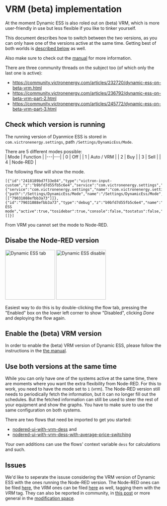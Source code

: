 # VRM (beta) implementation

At the moment Dynamic ESS is also roled out on (beta) VRM, which is more user-friendly in use but less flexible if you like to tinker yourself.

This document describes how to switch between the two versions, as you can only have one of the versions active at the same time. Getting best of both worlds is [described below](#use-both-versions-at-the-same-time) as well.


Also make sure to check out the [manual](https://www.victronenergy.com/live/drafts:dynamic_ess) for more information.

There are three community threads on the subject too (of which only the last one is active):
- https://community.victronenergy.com/articles/232720/dynamic-ess-on-beta-vrm.html  
- https://community.victronenergy.com/articles/236792/dynamic-ess-on-beta-vrm-part-2.html
- https://community.victronenergy.com/articles/245772/dynamic-ess-on-beta-vrm-part-3.html

## Check which version is running

The running version of Dyanmice ESS is stored in `com.victronenergy.settings`, path `/Settings/DynamicEss/Mode`.

There are 5 different modes possible:  
| Mode | Function |
|---|---|
| 0 | Off |
| 1 | Auto / VRM |
| 2 | Buy |
| 3 | Sell |
| 4 | Node-RED |

The following flow will show the mode.  
```
[{"id":"2418189bd7f33e84","type":"victron-input-custom","z":"b9bfd7d55fb5c6e4","service":"com.victronenergy.settings","path":"/Settings/DynamicEss/Mode","serviceObj":{"service":"com.victronenergy.settings","name":"com.victronenergy.settings"},"pathObj":{"path":"/Settings/DynamicEss/Mode","name":"/Settings/DynamicEss/Mode","type":"number"},"name":"","onlyChanges":false,"x":330,"y":540,"wires":[["79031088efbb3a73"]]},{"id":"79031088efbb3a73","type":"debug","z":"b9bfd7d55fb5c6e4","name":"Dynamic ESS mode","active":true,"tosidebar":true,"console":false,"tostatus":false,"complete":"payload","targetType":"msg","statusVal":"","statusType":"auto","x":730,"y":540,"wires":[]}]
```

From VRM you cannot set the mode to Node-RED.  

## Disabe the Node-RED version

<img src="https://raw.githubusercontent.com/victronenergy/dynamic-ess/master/doc/img/node-red-dess-tab.png" width="160px" alt="Dynamic ESS tab" />

<img src="https://raw.githubusercontent.com/victronenergy/dynamic-ess/master/doc/img/node-red-dess-disable.png" width="160px" alt="Dynamic ESS disable" />

Easiest way to do this is by double-clicking the flow tab, pressing the "Enabled" box on the lower left corner to show "Disabled",
clicking _Done_ and deploying the flow again.

## Enable the (beta) VRM version

In order to enable the (beta) VRM version of Dynamic ESS, please follow the instructions in the [the manual](https://www.victronenergy.com/live/drafts:dynamic_ess).

## Use both versions at the same time

While you can only have one of the systems active at the same time, there are moments where you want the extra flexibility from Node-RED. For this to work, you need to have the mode set to `1` (vrm).
The Node-RED version still needs to periodically fetch the information, but it can no longer fill out the schedules. But the fetched information can still be used to steer the rest of your equipment
and show the graphs. You have to make sure to use the same configuration on both systems.

There are two flows that need be imported to get you started:
- [nodered-ui-with-vrm-dess](./examples/nodered-ui-with-vrm-dess.json) and
- [nodered-ui-with-vrm-dess-with-average-price-switching](./examples/nodered-ui-with-vrm-dess-with-average-price-switching.json)

Your own additions can use the flows' context variable `dess` for calculations and such.

## Issues

We'd like to seperate the issuse considering the VRM version of Dynamic ESS with the ones running the Node-RED version. The 
Node-RED ones can be filed [here](https://github.com/victronenergy/dynamic-ess/issues), the VRM ones can be filed [here](https://github.com/victronenergy/dynamic-ess/issues) as well, tagging them with the _VRM_ tag. They can also be reported in
community, in [this post](https://community.victronenergy.com/articles/232720/dynamic-ess-on-beta-vrm.html) or more general in the [modification space](https://community.victronenergy.com/spaces/31/index.html).
